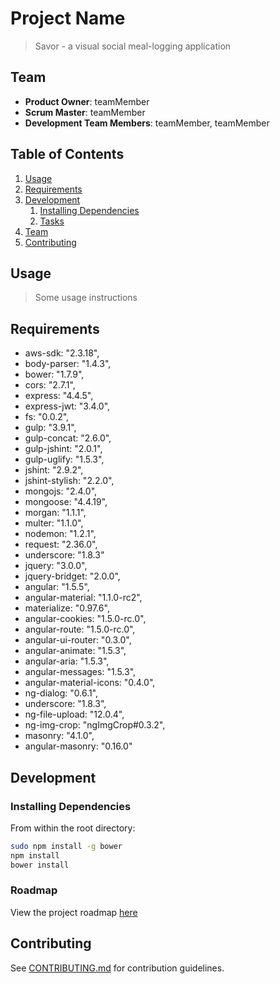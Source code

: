 # Project Name

> Savor -  a visual social meal-logging application 

## Team

  - __Product Owner__: teamMember
  - __Scrum Master__: teamMember
  - __Development Team Members__: teamMember, teamMember

## Table of Contents

1. [Usage](#Usage)
1. [Requirements](#requirements)
1. [Development](#development)
    1. [Installing Dependencies](#installing-dependencies)
    1. [Tasks](#tasks)
1. [Team](#team)
1. [Contributing](#contributing)

## Usage

> Some usage instructions

## Requirements

- aws-sdk: "2.3.18",
- body-parser: "1.4.3",
- bower: "1.7.9",
- cors: "2.7.1",
- express: "4.4.5",
- express-jwt: "3.4.0",
- fs: "0.0.2",
- gulp: "3.9.1",
- gulp-concat: "2.6.0",
- gulp-jshint: "2.0.1",
- gulp-uglify: "1.5.3",
- jshint: "2.9.2",
- jshint-stylish: "2.2.0",
- mongojs: "2.4.0",
- mongoose: "4.4.19",
- morgan: "1.1.1",
- multer: "1.1.0",
- nodemon: "1.2.1",
- request: "2.36.0",
- underscore: "1.8.3"
- jquery: "3.0.0",
- jquery-bridget: "2.0.0",
- angular: "1.5.5",
- angular-material: "1.1.0-rc2",
- materialize: "0.97.6",
- angular-cookies: "1.5.0-rc.0",
- angular-route: "1.5.0-rc.0",
- angular-ui-router: "0.3.0",
- angular-animate: "1.5.3",
- angular-aria: "1.5.3",
- angular-messages: "1.5.3",
- angular-material-icons: "0.4.0",
- ng-dialog: "0.6.1",
- underscore: "1.8.3",
- ng-file-upload: "12.0.4",
- ng-img-crop: "ngImgCrop#0.3.2",
- masonry: "4.1.0",
- angular-masonry: "0.16.0"

## Development

### Installing Dependencies

From within the root directory:

```sh
sudo npm install -g bower
npm install
bower install
```

### Roadmap

View the project roadmap [here](LINK_TO_PROJECT_ISSUES)


## Contributing

See [CONTRIBUTING.md](CONTRIBUTING.md) for contribution guidelines.
